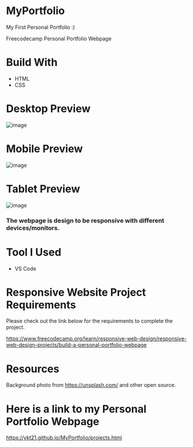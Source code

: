 # MyPortfolio
My First Personal Portfolio :)

Freecodecamp Personal Portfolio Webpage
# Build With
* HTML
* CSS

# Desktop Preview
![image](https://user-images.githubusercontent.com/86662612/130073332-c920ed20-e402-47c2-8ef4-b10eaec8957c.png)

# Mobile Preview
![image](https://user-images.githubusercontent.com/86662612/130073573-6c98ef9d-f99e-42fa-bec9-02b08156a658.png)

# Tablet Preview
![image](https://user-images.githubusercontent.com/86662612/130073779-6d323cb1-822f-4e6b-86f2-a30ab1588ed0.png)

### The webpage is design to be responsive with different devices/monitors.

# Tool I Used
* VS Code

# Responsive Website Project Requirements
Please check out the link below for the requirements to complete the project.

https://www.freecodecamp.org/learn/responsive-web-design/responsive-web-design-projects/build-a-personal-portfolio-webpage

# Resources
Background photo from https://unsplash.com/ and other open source.

# Here is a link to my Personal Portfolio Webpage
https://ykt21.github.io/MyPortfolio/projects.html

